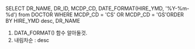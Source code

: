 SELECT DR_NAME, DR_ID, MCDP_CD, DATE_FORMAT(HIRE_YMD, '%Y-%m-%d') from DOCTOR
WHERE MCDP_CD = 'CS' OR MCDP_CD = 'GS'ORDER BY HIRE_YMD desc, DR_NAME

1. DATA_FORMAT() 함수 알아둘것. 
2. 내림차순 : desc 